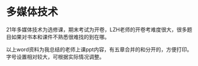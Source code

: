 # 多媒体技术

21年多媒体技术为选修课，期末考试为开卷，LZH老师的开卷考难度很大，很多题目如果对书本和课件不熟悉很难找的到在哪。

以上word资料为我总结的老师上课ppt内容，有五章合并的和分开的，方便打印。字号设置相对较大，可根据实际情况调整。